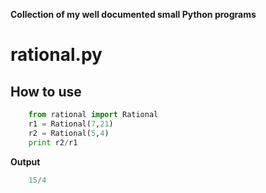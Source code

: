 <strong>Collection of my well documented small Python programs</strong>

rational.py
===========
How to use
----------

```python
	from rational import Rational
	r1 = Rational(7,21)
	r2 = Rational(5,4)
	print r2/r1
```
<strong>Output</strong>

```python
	15/4
```